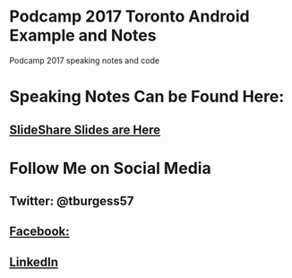 # Podcamp 2017 Toronto Android Example and Notes
Podcamp 2017 speaking notes and code

# Speaking Notes Can be Found Here:
## [SlideShare Slides are Here](https://www.slideshare.net/ToddBurgess/introduction-to-android-app-development-72556854)

# Follow Me on Social Media

## Twitter: @tburgess57

## [Facebook:](https://www.facebook.com/tburgess57)

## [LinkedIn](https://ca.linkedin.com/in/toddwburgess)





